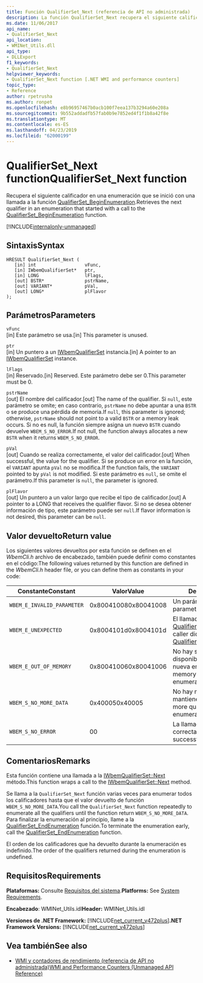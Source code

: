 ```yaml
---
title: Función QualifierSet_Next (referencia de API no administrada)
description: La función QualifierSet_Next recupera el siguiente calificador en una enumeración.
ms.date: 11/06/2017
api_name:
- QualifierSet_Next
api_location:
- WMINet_Utils.dll
api_type:
- DLLExport
f1_keywords:
- QualifierSet_Next
helpviewer_keywords:
- QualifierSet_Next function [.NET WMI and performance counters]
topic_type:
- Reference
author: rpetrusha
ms.author: ronpet
ms.openlocfilehash: e8b96957467b0acb100f7eea137b3294a60e208a
ms.sourcegitcommit: 9b552addadfb57fab0b9e7852ed4f1f1b8a42f8e
ms.translationtype: MT
ms.contentlocale: es-ES
ms.lasthandoff: 04/23/2019
ms.locfileid: "62000199"
---
```

# <a name="qualifiersetnext-function"></a><span data-ttu-id="5d7e9-103">QualifierSet_Next function</span><span class="sxs-lookup"><span data-stu-id="5d7e9-103">QualifierSet_Next function</span></span>
<span data-ttu-id="5d7e9-104">Recupera el siguiente calificador en una enumeración que se inició con una llamada a la función [QualifierSet_BeginEnumeration](qualifierset-beginenumeration.md).</span><span class="sxs-lookup"><span data-stu-id="5d7e9-104">Retrieves the next qualifier in an enumeration that started with a call to the [QualifierSet_BeginEnumeration](qualifierset-beginenumeration.md) function.</span></span>   

[!INCLUDE[internalonly-unmanaged](../../../../includes/internalonly-unmanaged.md)]
  
## <a name="syntax"></a><span data-ttu-id="5d7e9-105">Sintaxis</span><span class="sxs-lookup"><span data-stu-id="5d7e9-105">Syntax</span></span>  
  
```  
HRESULT QualifierSet_Next (
   [in] int                  vFunc, 
   [in] IWbemQualifierSet*   ptr, 
   [in] LONG                 lFlags,
   [out] BSTR*               pstrName,        
   [out] VARIANT*            pVal,
   [out] LONG*               plFlavor                 
); 
```  

## <a name="parameters"></a><span data-ttu-id="5d7e9-106">Parámetros</span><span class="sxs-lookup"><span data-stu-id="5d7e9-106">Parameters</span></span>

`vFunc`   
<span data-ttu-id="5d7e9-107">[in] Este parámetro se usa.</span><span class="sxs-lookup"><span data-stu-id="5d7e9-107">[in] This parameter is unused.</span></span>

`ptr`   
<span data-ttu-id="5d7e9-108">[in] Un puntero a un [IWbemQualifierSet](/windows/desktop/api/wbemcli/nn-wbemcli-iwbemqualifierset) instancia.</span><span class="sxs-lookup"><span data-stu-id="5d7e9-108">[in] A pointer to an [IWbemQualifierSet](/windows/desktop/api/wbemcli/nn-wbemcli-iwbemqualifierset) instance.</span></span>

`lFlags`   
<span data-ttu-id="5d7e9-109">[in] Reservado.</span><span class="sxs-lookup"><span data-stu-id="5d7e9-109">[in] Reserved.</span></span> <span data-ttu-id="5d7e9-110">Este parámetro debe ser 0.</span><span class="sxs-lookup"><span data-stu-id="5d7e9-110">This parameter must be 0.</span></span>

`pstrName`   
<span data-ttu-id="5d7e9-111">[out] El nombre del calificador.</span><span class="sxs-lookup"><span data-stu-id="5d7e9-111">[out] The name of the qualifier.</span></span> <span data-ttu-id="5d7e9-112">Si `null`, este parámetro se omite; en caso contrario, `pstrName` no debe apuntar a una `BSTR` o se produce una pérdida de memoria.</span><span class="sxs-lookup"><span data-stu-id="5d7e9-112">If `null`, this parameter is ignored; otherwise, `pstrName` should not point to a valid `BSTR` or a memory leak occurs.</span></span> <span data-ttu-id="5d7e9-113">Si no es null, la función siempre asigna un nuevo `BSTR` cuando devuelve `WBEM_S_NO_ERROR`.</span><span class="sxs-lookup"><span data-stu-id="5d7e9-113">If not null, the function always allocates a new `BSTR` when it returns `WBEM_S_NO_ERROR`.</span></span>

`pVal`   
<span data-ttu-id="5d7e9-114">[out] Cuando se realiza correctamente, el valor del calificador.</span><span class="sxs-lookup"><span data-stu-id="5d7e9-114">[out] When successful, the value for the qualifier.</span></span> <span data-ttu-id="5d7e9-115">Si se produce un error en la función, el `VARIANT` apunta `pVal` no se modifica.</span><span class="sxs-lookup"><span data-stu-id="5d7e9-115">If the function fails, the `VARIANT` pointed to by `pVal` is not modified.</span></span> <span data-ttu-id="5d7e9-116">Si este parámetro es `null`, se omite el parámetro.</span><span class="sxs-lookup"><span data-stu-id="5d7e9-116">If this parameter is `null`, the parameter is ignored.</span></span>

`plFlavor`   
<span data-ttu-id="5d7e9-117">[out] Un puntero a un valor largo que recibe el tipo de calificador.</span><span class="sxs-lookup"><span data-stu-id="5d7e9-117">[out] A pointer to a LONG that receives the qualifier flavor.</span></span> <span data-ttu-id="5d7e9-118">Si no se desea obtener información de tipo, este parámetro puede ser `null`.</span><span class="sxs-lookup"><span data-stu-id="5d7e9-118">If flavor information is not desired, this parameter can be `null`.</span></span> 

## <a name="return-value"></a><span data-ttu-id="5d7e9-119">Valor devuelto</span><span class="sxs-lookup"><span data-stu-id="5d7e9-119">Return value</span></span>

<span data-ttu-id="5d7e9-120">Los siguientes valores devueltos por esta función se definen en el *WbemCli.h* archivo de encabezado, también puede definir como constantes en el código:</span><span class="sxs-lookup"><span data-stu-id="5d7e9-120">The following values returned by this function are defined in the *WbemCli.h* header file, or you can define them as constants in your code:</span></span>

|<span data-ttu-id="5d7e9-121">Constante</span><span class="sxs-lookup"><span data-stu-id="5d7e9-121">Constant</span></span>  |<span data-ttu-id="5d7e9-122">Valor</span><span class="sxs-lookup"><span data-stu-id="5d7e9-122">Value</span></span>  |<span data-ttu-id="5d7e9-123">Descripción</span><span class="sxs-lookup"><span data-stu-id="5d7e9-123">Description</span></span>  |
|---------|---------|---------|
|`WBEM_E_INVALID_PARAMETER` | <span data-ttu-id="5d7e9-124">0x80041008</span><span class="sxs-lookup"><span data-stu-id="5d7e9-124">0x80041008</span></span> | <span data-ttu-id="5d7e9-125">Un parámetro no es válido.</span><span class="sxs-lookup"><span data-stu-id="5d7e9-125">A parameter is not valid.</span></span> |
|`WBEM_E_UNEXPECTED` | <span data-ttu-id="5d7e9-126">0x8004101d</span><span class="sxs-lookup"><span data-stu-id="5d7e9-126">0x8004101d</span></span> | <span data-ttu-id="5d7e9-127">El llamador no llamó a [QualifierSet_BeginEnumeration](qualifierset-beginenumeration.md).</span><span class="sxs-lookup"><span data-stu-id="5d7e9-127">The caller did not call [QualifierSet_BeginEnumeration](qualifierset-beginenumeration.md).</span></span> |
|`WBEM_E_OUT_OF_MEMORY` | <span data-ttu-id="5d7e9-128">0x80041006</span><span class="sxs-lookup"><span data-stu-id="5d7e9-128">0x80041006</span></span> | <span data-ttu-id="5d7e9-129">No hay suficiente memoria disponible para comenzar una nueva enumeración.</span><span class="sxs-lookup"><span data-stu-id="5d7e9-129">Not enough memory is available to begin a new enumeration.</span></span> |
| `WBEM_S_NO_MORE_DATA` | <span data-ttu-id="5d7e9-130">0x40005</span><span class="sxs-lookup"><span data-stu-id="5d7e9-130">0x40005</span></span> | <span data-ttu-id="5d7e9-131">No hay más calificadores se mantienen en la enumeración.</span><span class="sxs-lookup"><span data-stu-id="5d7e9-131">No more qualifiers are left in the enumeration.</span></span> |
|`WBEM_S_NO_ERROR` | <span data-ttu-id="5d7e9-132">0</span><span class="sxs-lookup"><span data-stu-id="5d7e9-132">0</span></span> | <span data-ttu-id="5d7e9-133">La llamada de función fue correcta.</span><span class="sxs-lookup"><span data-stu-id="5d7e9-133">The function call was successful.</span></span>  |
  
## <a name="remarks"></a><span data-ttu-id="5d7e9-134">Comentarios</span><span class="sxs-lookup"><span data-stu-id="5d7e9-134">Remarks</span></span>

<span data-ttu-id="5d7e9-135">Esta función contiene una llamada a la [IWbemQualifierSet::Next](/windows/desktop/api/wbemcli/nf-wbemcli-iwbemqualifierset-next) método.</span><span class="sxs-lookup"><span data-stu-id="5d7e9-135">This function wraps a call to the [IWbemQualifierSet::Next](/windows/desktop/api/wbemcli/nf-wbemcli-iwbemqualifierset-next) method.</span></span>

<span data-ttu-id="5d7e9-136">Se llama a la `QualifierSet_Next` función varias veces para enumerar todos los calificadores hasta que el valor devuelto de función `WBEM_S_NO_MORE_DATA`.</span><span class="sxs-lookup"><span data-stu-id="5d7e9-136">You call the `QualifierSet_Next` function repeatedly to enumerate all the qualifiers until the function return `WBEM_S_NO_MORE_DATA`.</span></span> <span data-ttu-id="5d7e9-137">Para finalizar la enumeración al principio, llame a la [QualifierSet_EndEnumeration](qualifierset-endenumeration.md) función.</span><span class="sxs-lookup"><span data-stu-id="5d7e9-137">To terminate the enumeration early, call the [QualifierSet_EndEnumeration](qualifierset-endenumeration.md) function.</span></span>

<span data-ttu-id="5d7e9-138">El orden de los calificadores que ha devuelto durante la enumeración es indefinido.</span><span class="sxs-lookup"><span data-stu-id="5d7e9-138">The order of the qualifiers returned during the enumeration is undefined.</span></span>

## <a name="requirements"></a><span data-ttu-id="5d7e9-139">Requisitos</span><span class="sxs-lookup"><span data-stu-id="5d7e9-139">Requirements</span></span>  
 <span data-ttu-id="5d7e9-140">**Plataformas:** Consulte [Requisitos del sistema](../../../../docs/framework/get-started/system-requirements.md).</span><span class="sxs-lookup"><span data-stu-id="5d7e9-140">**Platforms:** See [System Requirements](../../../../docs/framework/get-started/system-requirements.md).</span></span>  
  
 <span data-ttu-id="5d7e9-141">**Encabezado**: WMINet_Utils.idl</span><span class="sxs-lookup"><span data-stu-id="5d7e9-141">**Header:** WMINet_Utils.idl</span></span>  
  
 <span data-ttu-id="5d7e9-142">**Versiones de .NET Framework:** [!INCLUDE[net_current_v472plus](../../../../includes/net-current-v472plus.md)]</span><span class="sxs-lookup"><span data-stu-id="5d7e9-142">**.NET Framework Versions:** [!INCLUDE[net_current_v472plus](../../../../includes/net-current-v472plus.md)]</span></span>  
  
## <a name="see-also"></a><span data-ttu-id="5d7e9-143">Vea también</span><span class="sxs-lookup"><span data-stu-id="5d7e9-143">See also</span></span>

- [<span data-ttu-id="5d7e9-144">WMI y contadores de rendimiento (referencia de API no administrada)</span><span class="sxs-lookup"><span data-stu-id="5d7e9-144">WMI and Performance Counters (Unmanaged API Reference)</span></span>](index.md)
